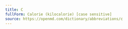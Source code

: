 ```yaml
---
title: C
fullForm: Calorie (kilocalorie) [case sensitive]
source: https://openmd.com/dictionary/abbreviations/c
---
```

